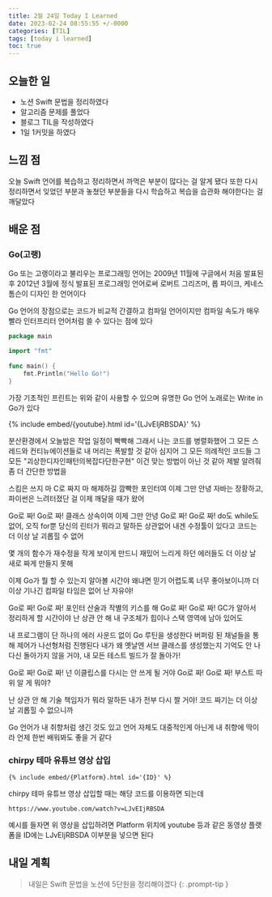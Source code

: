 ```yaml
---
title: 2월 24일 Today I Learned
date: 2023-02-24 08:55:55 +/-0000
categories: [TIL]
tags: [today i learned]
toc: true
---
```


## 오늘한 일

* 노션 Swift 문법을 정리하였다
* 알고리즘 문제를 풀었다
* 블로그 TIL을 작성하였다
* 1일 1커밋을 하였다

## 느낌 점

오늘 Swift 언어를 복습하고 정리하면서 까먹은 부분이 많다는 걸 알게 됐다 또한 다시 정리하면서 잊었던 부분과 놓쳤던 부분들을 다시 학습하고 복습을 습관화 해야한다는 걸 깨달았다

## 배운 점

### Go(고랭)

Go 또는 고랭이라고 불리우는 프로그래밍 언어는 2009년 11월에 구글에서 처음 발표된 후 2012년 3월에 정식 발표된 프로그래밍 언어로써 로버트 그리즈머, 롭 파이크, 케네스 톰슨이 디자인 한 언어이다

Go 언어의 장점으로는 코드가 비교적 간결하고 컴파일 언어이지만  컴파일 속도가 매우 빨라 인터프리터 언어처럼 쓸 수 있다는 점에 있다

~~~go
package main 

import "fmt"
  
func main() {
	fmt.Println("Hello Go!")
}
~~~

가장 기초적인 프린트는 위와 같이 사용할 수 있으며
유명한 Go 언어 노래로는 Write in Go가 있다

{% include embed/{youtube}.html id='{LJvEIjRBSDA}' %}

분산환경에서 오늘밤은 작업 일정이 빡빡해
그래서 나는 코드를 병렬화했어
그 모든 스레드와 컨티뉴에이션들로
내 머리는 폭발할 것 같아
심지어 그 모든 의례적인 코드들
그 모든 "괴상한디자인패턴의복잡다단한구현"
이건 맞는 방법이 아닌 것 같아
제발 알려줘 좀 더 간단한 방법을

스킴은 쓰지 마
C로 짜지 마
해제하길 깜빡한 포인터여 이제 그만 안녕
자바는 장황하고, 파이썬은 느려터졌단 걸
이제 깨달을 때가 왔어

Go로 짜! Go로 짜!
클래스 상속이여 이제 그만 안녕
Go로 짜! Go로 짜!
do도 while도 없어, 오직 for뿐
당신의 린터가 뭐라고 말하든 상관없어
내겐 수정툴이 있다고
코드는 더 이상 날 괴롭힐 수 없어

몇 개의 함수가 재수정을 작게 보이게 만드니 재밌어
느리게 하던 에러들도 더 이상 날 새로 짜게 만들지 못해

이제 Go가 뭘 할 수 있는지 알아볼 시간야
왜냐면 믿기 어렵도록 너무 좋아보이니까
더 이상 기나긴 컴파일 타임은 없어
난 자유야!

Go로 짜! Go로 짜!
포인터 산술과 작별의 키스를 해
Go로 짜! Go로 짜!
GC가 알아서 정리하게 할 시간이야
난 상관 안 해 내 구조체가 힙이나 스택 영역에 남아 있어도

내 프로그램이 단 하나의 에러 사운드 없이 Go 루틴을 생성한다
버퍼링 된 채널들을 통해 제어가 나선형처럼 진행된다
내가 왜 옛날엔 서브 클래스를 생성했는지 기억도 안 나
다신 돌아가지 않을 거야, 내 모든 테스트 빌드가 잘 돌아가!

Go로 짜! Go로 짜!
넌 이클립스를 다시는 안 쓰게 될 거야
Go로 짜! Go로 짜!
부스트 따위 알 게 뭐야?

난 상관 안 해 기술 책임자가 뭐라 말하든
내가 전부 다시 짤 거야!
코드 짜기는 더 이상 날 괴롭힐 수 없으니까

Go 언어가 내 취향처럼 생긴 것도 있고 언어 자체도 대중적인게 아닌게 내 취향에 딱이라 언제 한번 배워봐도 좋을 거 같다

### chirpy 테마 유튜브 영상 삽입

~~~
{% include embed/{Platform}.html id='{ID}' %}
~~~

chirpy 테마 유튜브 영상 삽입할 때는 해당 코드를 이용하면 되는데
~~~
https://www.youtube.com/watch?v=LJvEIjRBSDA
~~~
예시를 들자면 위 영상을 삽입하려면 Platform 위치에 youtube 등과 같은 동영상 플랫폼을 ID에는 LJvEIjRBSDA 이부분을 넣으면 된다

## 내일 계획

> 내일은 Swift 문법을 노션에 5단원을 정리해야겠다
{: .prompt-tip }
